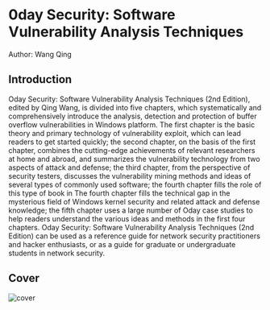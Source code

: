 # 0day Security: Software Vulnerability Analysis Techniques

Author: Wang Qing

## Introduction

Oday Security: Software Vulnerability Analysis Techniques (2nd Edition), edited by Qing Wang, is divided into five chapters, which systematically and comprehensively introduce the analysis, detection and protection of buffer overflow vulnerabilities in Windows platform. The first chapter is the basic theory and primary technology of vulnerability exploit, which can lead readers to get started quickly; the second chapter, on the basis of the first chapter, combines the cutting-edge achievements of relevant researchers at home and abroad, and summarizes the vulnerability technology from two aspects of attack and defense; the third chapter, from the perspective of security testers, discusses the vulnerability mining methods and ideas of several types of commonly used software; the fourth chapter fills the role of this type of book in The fourth chapter fills the technical gap in the mysterious field of Windows kernel security and related attack and defense knowledge; the fifth chapter uses a large number of Oday case studies to help readers understand the various ideas and methods in the first four chapters. Oday Security: Software Vulnerability Analysis Techniques (2nd Edition) can be used as a reference guide for network security practitioners and hacker enthusiasts, or as a guide for graduate or undergraduate students in network security.

## Cover

![cover](https://img9.doubanio.com/view/subject/l/public/s6518586.jpg)